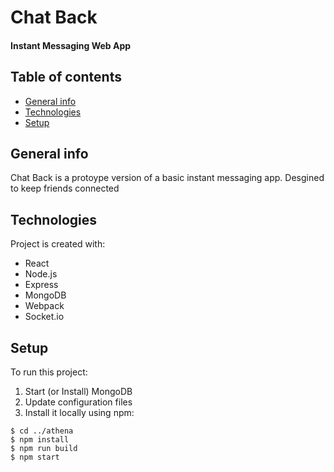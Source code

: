 # Chat Back
#### Instant Messaging Web App

## Table of contents
* [General info](#general-info)
* [Technologies](#technologies)
* [Setup](#setup)

## General info
Chat Back is a protoype version of a basic instant messaging app. Desgined to keep friends connected
	
## Technologies
Project is created with:
* React
* Node.js
* Express
* MongoDB
* Webpack
* Socket.io
	
## Setup
To run this project:
1) Start (or Install) MongoDB
2) Update configuration files 
3) Install it locally using npm:

```
$ cd ../athena
$ npm install
$ npm run build
$ npm start
```
